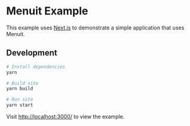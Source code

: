 # Menuit Example

This example uses [Next.js](https://nextjs.org/) to demonstrate a simple application that uses Menuit.

## Development

```bash
# Install dependencies
yarn

# Build site
yarn build

# Run site
yarn start
```

Visit [http://localhost:3000/](http://localhost:3000/) to view the example.
